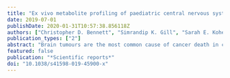 ```yaml
---
title: "Ex vivo metabolite profiling of paediatric central nervous system tumours reveals prognostic markers."
date: 2019-07-01
publishDate: 2020-01-31T10:57:38.856118Z
authors: ["Christopher D. Bennett", "Simrandip K. Gill", "Sarah E. Kohe", "Martin P. Wilson", "Nigel P. Davies", "Theodoros N. Arvanitis", "Daniel A. Tennant", "Andrew C. Peet"]
publication_types: ["2"]
abstract: "Brain tumours are the most common cause of cancer death in children. Molecular studies have greatly improved our understanding of these tumours but tumour metabolism is underexplored. Metabolites measured in vivo have been reported as prognostic biomarkers of these tumours but analysis of surgically resected tumour tissue allows a more extensive set of metabolites to be measured aiding biomarker discovery and providing validation of in vivo findings. In this study, metabolites were quantified across a range of paediatric brain tumours using  H-High-Resolution Magic Angle Spinning nuclear magnetic resonance spectroscopy (HR-MAS) and their prognostic potential investigated. HR-MAS was performed on pre-treatment frozen tumour tissue from a single centre. Univariate and multivariate Cox regression was used to examine the ability of metabolites to predict survival. The models were cross validated using C-indices and further validated by splitting the cohort into two. Higher concentrations of glutamine were predictive of a longer overall survival, whilst higher concentrations of lipids were predictive of a shorter overall survival. These metabolites were predictive independent of diagnosis, as demonstrated in multivariate Cox regression models. Whilst accurate quantification of metabolites such as glutamine in vivo is challenging, metabolites show promise as prognostic markers due to development of optimised detection methods and increasing use of 3 T clinical scanners."
featured: false
publication: "*Scientific reports*"
doi: "10.1038/s41598-019-45900-x"
---
```



